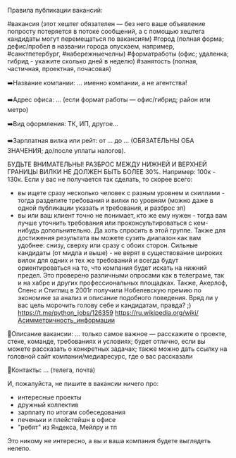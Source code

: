 
Правила публикации вакансий:

#вакансия (этот хештег обязателен — без него ваше объявление попросту потеряется в потоке сообщений, а с помощью хештега кандидаты могут перемещаться по вакансиям)
#город (полная форма; дефис/пробел в названии города опускаем, например, #санктпетербург, #набережныечелны)
#форматработы (офис; удаленка; гибрид - укажите сколько дней в неделю)
#занятость (полная, частичная, проектная, почасовая)

➡️Название компании: ... именно компании, а не агентства!

➡️Адрес офиса: ... (если формат работы — офис/гибрид; район или метро)

➡️Вид оформления: ТК, ИП, другое...

➡️Зарплатная вилка или рейт: от ... до ... (ОБЯЗАТЕЛЬНЫ ОБА ЗНАЧЕНИЯ; до/после уплаты налогов).

БУДЬТЕ ВНИМАТЕЛЬНЫ! РАЗБРОС МЕЖДУ НИЖНЕЙ И ВЕРХНЕЙ ГРАНИЦЫ ВИЛКИ НЕ ДОЛЖЕН БЫТЬ БОЛЕЕ 30%. Например: 100к - 130к. Если у вас не получается так сделать, то скорее всего:
- вы ищете сразу несколько человек с разным уровнем и скиллами - тогда разделите требования и вилки по уровням (можно даже в одной публикации указать и требования, и разброс зп)
- вы или ваш клиент точно не понимает, кто же ему нужен - тогда вам лучше уточнить требования или проконсультироваться с кем-нибудь допольнительно. Да хоть спросить в этой группе. Также для достижения результата вы можете сузить диапазон как вам удобнее: снизу, сверху или сразу с обоих сторон.
Сильные кандидаты (от мидла и выше) - не верят в существование широких вилок для одних и тех же требований и всегда будут ориентироваться на то, что компания будет искать на нижний предел. Это проверено различными опросами как в телеграме, так и на хабре и других профессиональных площадках.
Также, Акерлоф, Спенс и Стиглиц в 2001г получили Нобелевскую премию по экономике за анализ и описание подобного поведения.
Вряд ли у вас цель морочить голову себе и кандидатам, правда? ;)
https://t.me/python_jobs/126359
https://ru.wikipedia.org/wiki/Асимметричность_информации


🔹Описание вакансии: ... только самое важное — расскажите о проекте, стеке, команде, требованиях и условиях; будет отлично, если вы можете рассказать о конкретных задачах;
также можно дать ссылку на головной сайт компании/медиаресурс, где о вас рассказали

📌Контакты: ... (телега, почта)


И, пожалуйста, не пишите в вакансии ничего про:
- интересные проекты
- дружный коллектив
- зарплату по итогам собеседования
- печеньки и плейстейшн в офисе
- "ребят" из Яндекса, Мейлру и тп

Это никому не интересно, а вы и ваша компания будете выглядеть нелепо.
